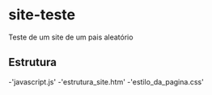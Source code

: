 # site-teste
Teste de um site de um pais aleatório

## Estrutura
-'javascript.js'
-'estrutura_site.htm'
-'estilo_da_pagina.css'
